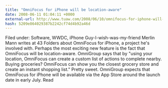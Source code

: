 ```yaml
---
title: "OmniFocus for iPhone will be location-aware"
date: 2008-06-11 01:04:11 +0000
external-url: http://www.tuaw.com/2008/06/10/omnifocus-for-iphone-will-be-location-aware/
hash: 5209e864029387b2242cf74d4b92a46d
---
```


Filed under: Software, WWDC, iPhone
 Guy-I-wish-was-my-friend Merlin Mann writes at 43 Folders about OmniFocus for iPhone, a project he's involved with. Perhaps the most exciting new feature is the fact that OmniFocus will be location-aware.
 OmniGroup says that by "using your location, OmniFocus can create a custom list of actions to complete nearby. Buying groceries? OmniFocus can show you the closest grocery store and create an instant shopping list."
 Pretty sweet. OmniGroup expects that OmniFocus for iPhone will be available via the App Store around the launch date in early July. 
Read
